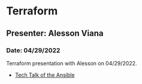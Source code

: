 # Terraform

## Presenter: Alesson Viana
### Date: 04/29/2022

Terraform presentation with Alesson on 04/29/2022.
- [Tech Talk of the Ansible](https://drive.google.com/file/d/1S4MlhimviIcCDbmTmurAgMm73X-imABR/view?usp=sharing)

